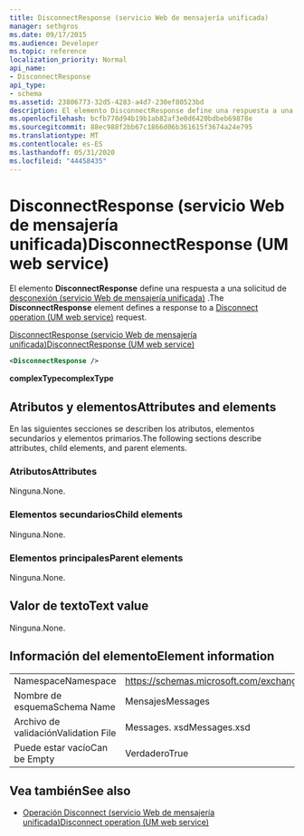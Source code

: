 ```yaml
---
title: DisconnectResponse (servicio Web de mensajería unificada)
manager: sethgros
ms.date: 09/17/2015
ms.audience: Developer
ms.topic: reference
localization_priority: Normal
api_name:
- DisconnectResponse
api_type:
- schema
ms.assetid: 23806773-32d5-4283-a4d7-230ef80523bd
description: El elemento DisconnectResponse define una respuesta a una solicitud de desconexión (servicio Web de mensajería unificada).
ms.openlocfilehash: bcfb778d94b19b1ab82af3e0d6420bdbeb69878e
ms.sourcegitcommit: 88ec988f2bb67c1866d06b361615f3674a24e795
ms.translationtype: MT
ms.contentlocale: es-ES
ms.lasthandoff: 05/31/2020
ms.locfileid: "44458435"
---
```

# <a name="disconnectresponse-um-web-service"></a><span data-ttu-id="41ecd-103">DisconnectResponse (servicio Web de mensajería unificada)</span><span class="sxs-lookup"><span data-stu-id="41ecd-103">DisconnectResponse (UM web service)</span></span>

<span data-ttu-id="41ecd-104">El elemento **DisconnectResponse** define una respuesta a una solicitud de [desconexión (servicio Web de mensajería unificada)](disconnect-operation-um-web-service.md) .</span><span class="sxs-lookup"><span data-stu-id="41ecd-104">The **DisconnectResponse** element defines a response to a [Disconnect operation (UM web service)](disconnect-operation-um-web-service.md) request.</span></span> 
  
[<span data-ttu-id="41ecd-105">DisconnectResponse (servicio Web de mensajería unificada)</span><span class="sxs-lookup"><span data-stu-id="41ecd-105">DisconnectResponse (UM web service)</span></span>](disconnectresponse-um-web-service.md)
  
```xml
<DisconnectResponse />
```

 <span data-ttu-id="41ecd-106">**complexType**</span><span class="sxs-lookup"><span data-stu-id="41ecd-106">**complexType**</span></span>
## <a name="attributes-and-elements"></a><span data-ttu-id="41ecd-107">Atributos y elementos</span><span class="sxs-lookup"><span data-stu-id="41ecd-107">Attributes and elements</span></span>

<span data-ttu-id="41ecd-108">En las siguientes secciones se describen los atributos, elementos secundarios y elementos primarios.</span><span class="sxs-lookup"><span data-stu-id="41ecd-108">The following sections describe attributes, child elements, and parent elements.</span></span>
  
### <a name="attributes"></a><span data-ttu-id="41ecd-109">Atributos</span><span class="sxs-lookup"><span data-stu-id="41ecd-109">Attributes</span></span>

<span data-ttu-id="41ecd-110">Ninguna.</span><span class="sxs-lookup"><span data-stu-id="41ecd-110">None.</span></span>
  
### <a name="child-elements"></a><span data-ttu-id="41ecd-111">Elementos secundarios</span><span class="sxs-lookup"><span data-stu-id="41ecd-111">Child elements</span></span>

<span data-ttu-id="41ecd-112">Ninguna.</span><span class="sxs-lookup"><span data-stu-id="41ecd-112">None.</span></span>
  
### <a name="parent-elements"></a><span data-ttu-id="41ecd-113">Elementos principales</span><span class="sxs-lookup"><span data-stu-id="41ecd-113">Parent elements</span></span>

<span data-ttu-id="41ecd-114">Ninguna.</span><span class="sxs-lookup"><span data-stu-id="41ecd-114">None.</span></span>
  
## <a name="text-value"></a><span data-ttu-id="41ecd-115">Valor de texto</span><span class="sxs-lookup"><span data-stu-id="41ecd-115">Text value</span></span>

<span data-ttu-id="41ecd-116">Ninguna.</span><span class="sxs-lookup"><span data-stu-id="41ecd-116">None.</span></span>
  
## <a name="element-information"></a><span data-ttu-id="41ecd-117">Información del elemento</span><span class="sxs-lookup"><span data-stu-id="41ecd-117">Element information</span></span>

|||
|:-----|:-----|
|<span data-ttu-id="41ecd-118">Namespace</span><span class="sxs-lookup"><span data-stu-id="41ecd-118">Namespace</span></span>  <br/> |https://schemas.microsoft.com/exchange/services/2006/messages  <br/> |
|<span data-ttu-id="41ecd-119">Nombre de esquema</span><span class="sxs-lookup"><span data-stu-id="41ecd-119">Schema Name</span></span>  <br/> |<span data-ttu-id="41ecd-120">Mensajes</span><span class="sxs-lookup"><span data-stu-id="41ecd-120">Messages</span></span>  <br/> |
|<span data-ttu-id="41ecd-121">Archivo de validación</span><span class="sxs-lookup"><span data-stu-id="41ecd-121">Validation File</span></span>  <br/> |<span data-ttu-id="41ecd-122">Messages. xsd</span><span class="sxs-lookup"><span data-stu-id="41ecd-122">Messages.xsd</span></span>  <br/> |
|<span data-ttu-id="41ecd-123">Puede estar vacío</span><span class="sxs-lookup"><span data-stu-id="41ecd-123">Can be Empty</span></span>  <br/> |<span data-ttu-id="41ecd-124">Verdadero</span><span class="sxs-lookup"><span data-stu-id="41ecd-124">True</span></span>  <br/> |
   
## <a name="see-also"></a><span data-ttu-id="41ecd-125">Vea también</span><span class="sxs-lookup"><span data-stu-id="41ecd-125">See also</span></span>

- [<span data-ttu-id="41ecd-126">Operación Disconnect (servicio Web de mensajería unificada)</span><span class="sxs-lookup"><span data-stu-id="41ecd-126">Disconnect operation (UM web service)</span></span>](disconnect-operation-um-web-service.md)

